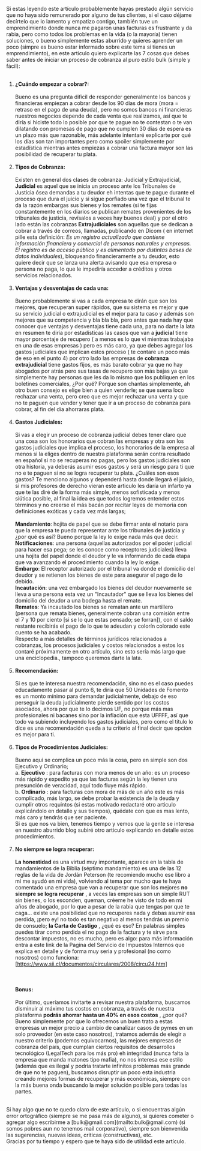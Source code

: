 Si estas leyendo este artículo probablemente hayas prestado algún servicio que no haya sido remunerado por alguno de tus clientes, si el caso déjame decírtelo que lo lamento y empatizo contigo, también tuve un emprendimiento donde nunca me pagaron unas facturas es frustrante y da rabia, pero como todos los problemas en la vida (o la mayoría) tienen soluciones, o bueno simplemente estas aburrido y quieres aprender un poco (simpre es bueno estar informado sobre este tema si tienes un emprendimiento), en este articulo quiero explicarte las 7 cosas que debes saber antes de iniciar un proceso de cobranza al puro estilo bulk (simple y fácil):
<br><br>
1. **¿Cuándo empezar a cobrar?:**
<br><br>
Bueno es una pregunta difícil de responder generalmente los bancos y financieras empiezan a cobrar desde los 90 días de mora (mora = retraso en el pago de una deuda), pero no somos bancos ni financieras nuestros negocios depende de cada venta que realizamos, así que te diría si hiciste todo lo posible por que te pague no te contestan o te van dilatando con promesas de pago que no cumplen 30 días de espera es un plazo más que razonable, más adelante intentaré explicarte por qué los días son tan importantes pero como spoiler simplemente por estadística mientras antes empiezas a cobrar una factura mayor son las posibilidad de recuperar tu plata.
<br><br>
2. **Tipos de Cobranza:**
<br><br>
Existen en general dos clases de cobranza: Judicial y Extrajudicial, **Judicial** es aquel que se inicia un proceso ante los Tribunales de Justicia ósea demandas a tu deudor eh intentas que te pague durante el proceso que dura el juicio y si sigue porfiado una vez que el tribunal te da la razón embargas sus bienes y los remates (si te fijas constantemente en los diarios se publican remates provenientes de los tribunales de justicia, revísalos a veces hay buenos deal) y por el otro lado están las cobranzas **Extrajudiciales** son aquellas que se dedican a cobrar a través de correos, llamadas, publicando en Dicom ( en internet pille esta definición: _Es un registro actualizado que contiene información financiera y comercial de personas naturales y empresas. El registro es de acceso público y es alimentado por distintas bases de datos individuales_), bloqueando financieramente a tu deudor, esto quiere decir que se lanza una alerta avisando que esa empresa o persona no paga, lo que le impediría acceder a créditos y otros servicios relacionados.
<br><br>
3. **Ventajas y desventajas de cada una:**
<br><br>
Bueno probablemente si vas a cada empresa te dirán que son los mejores, que recuperan super rápidos, que su sistema es mejor y que su servicio judicial o extrajudicial es el mejor para tu caso y además son mejores que su competencia y bla bla bla, pero antes que nada hay que conocer que ventajas y desventajas tiene cada una, para no darte la lata en resumen te diría por estadísticas las casos que van a **judicial** tiene mayor porcentaje de recupero ( a menos es lo que vi mientras trabajaba en una de esas empresas ) pero es más caro, ya que debes agregar los gastos judiciales que implican estos proceso ( te contare un poco más de eso en el punto 4) por otro lado las empresas de **cobranza extrajudicial** tiene gastos fijos, es más barato cobrar ya que no hay abogados por atrás pero sus tasas de recupero son más bajas ya que simplemente hay personas que les da lo mismo que los publiquen en los boletines comerciales, ¿Por qué? Porque son chantas simplemente, ah otro buen consejo es elige bien a quien venderle; se que suena loco rechazar una venta, pero creo que es mejor rechazar una venta y que no te paguen que vender y tener que ir a un proceso de cobranza para cobrar, al fin del día ahorraras plata.
<br><br>
4. **Gastos Judiciales:**
<br><br>
Si vas a elegir un proceso de cobranza judicial debes tener claro que una cosa son los honorarios que cobran las empresas y otra son los gastos judiciales que implica el proceso, los honorarios de la empresa al menos si la eliges dentro de nuestra plataforma serán contra resultado en español si no se recuperas no pagas, pero los gastos judiciales son otra historia, ya deberás asumir esos gastos y será un riesgo para ti que no e te paguen si no se logra recuperar tu plata. ¿Cuáles son esos gastos? Te menciono algunos y dependerá hasta donde llegará el juicio, si mis profesores de derecho vieran este articulo les daría un infarto ya que te las diré de la forma más simple, menos sofisticada y menos siútica posible, al final la idea es que todos logremos entender estos términos y no creerse el más bacán por recitar leyes de memoria con definiciones exóticas y cada vez más largas;
<br><br> **Mandamiento**: hojita de papel que se debe firmar ante el notario para que la empresa te pueda representar ante los tribunales de justicia y ¿por qué es así? Bueno porque la ley lo exige nada más que decir.
<br> **Notificaciones**: una persona (aquellas autorizados por el poder judicial para hacer esa pega; se les conoce como receptores judiciales) lleva una hojita del papel donde el deudor y le va informando de cada etapa que va avanzando el procedimiento cuando la ley lo exige.
<br> **Embargo**: El receptor autorizado por el tribunal va donde el domicilio del deudor y se retienen los bienes de este para asegurar el pago de lo debido.
<br> **Incautación**: una vez embargado los bienes del deudor nuevamente se lleva a una persona esta vez un &quot;Incautador&quot; que se lleva los bienes del domicilio del deudor a una bodega hasta el remate.
<br> **Remates**: Ya incautado los bienes se rematan ante un martillero (persona que remata bienes, generalmente cobran una comisión entre el 7 y 10 por ciento [si se lo que estas pensado; se forran]), con el saldo restante recibirás el pago de lo que te adeudan y colorín colorado este cuento se ha acabado.
<br> Respecto a más detalles de términos jurídicos relacionados a cobranzas, los procesos judiciales y costos relacionados a estos los contaré próximamente en otro artículo, sino esto sería más largo que una enciclopedia., tampoco queremos darte la lata.
<br><br>
5. **Recomendación:**
<br><br>
Si es que te interesa nuestra recomendación, sino no es el caso puedes educadamente pasar al punto 6, te diría que 50 Unidades de Fomento es un monto mínimo para demandar judicialmente, debajo de eso perseguir la deuda judicialmente pierde sentido por los costos asociados, ahora por que te lo decimos UF, no porque más mas profesionales ni bacanes sino por la inflación que esta UFFFF, así que todo va subiendo incluyendo los gastos judiciales, pero como el titulo lo dice es una recomendación queda a tu criterio al final decir que opción es mejor para ti.
<br><br>
6. **Tipos de Procedimientos Judiciales:**
<br><br>
Bueno aquí se complica un poco más la cosa, pero en simple son dos Ejecutivo y Ordinario;
<br> a. **Ejecutivo** : para facturas con mora menos de un año: es un proceso más rápido y expedito ya que las facturas según la ley tienen una presunción de veracidad, aquí todo fluye más rápido.
<br> b. **Ordinario** : para facturas con mora de más de un año este es más complicado, más largo, se debe probar la existencia de la deuda y cumplir otros requintos (si estas motivado redactaré otro articulo explicándolo en detalle y sus tiempos), quédate con que es mas lento, más caro y tendrás que ser paciente.
<br> Si es que nos va bien, tenemos tiempo y vemos que la gente se interesa en nuestro aburrido blog subiré otro articulo explicando en detalle estos procedimientos.
<br><br>
7. **No siempre se logra recuperar:**
<br><br>
**La honestidad** es una virtud muy importante, aparece en la tabla de mandamientos de la Biblia (séptimo mandamiento) es una de las 12 reglas de la vida de Jordán Peterson (te recomiendo mucho ese libro a mí me ayudó en mi vida), volviendo al tema por mucho que te haya comentado una empresa que van a recuperar que son los mejores **no siempre se logra recuperar** , a veces las empresas son un simple RUT sin bienes, o los esconden, queman, créeme he visto de todo en mi años de abogado, por lo que a pesar de la rabia que tengas por que te caga… existe una posibilidad que no recuperes nada y debas asumir esa perdida, ¡pero ey! no todo es tan negativo al menos tendrás un premio de consuelo; **la Carta de Castigo** , ¿qué es eso? En palabras simples puedes tirar como perdida el no pago de la factura y te sirve para descontar impuestos, no es mucho, pero es algo: para más información entra a este link de la Pagina del Servicio de Impuestos Internos que explica en detalle y de forma muy seria y profesional (no como nosotros) como funciona:
<br> [https://www.sii.cl/documentos/circulares/2008/circu24.htm]
<br><br>
<br><br> **Bonus:**
<br><br>
Por último, queríamos invitarte a revisar nuestra plataforma, buscamos disminuir al máximo tus costos en cobranza, a través de nuestra plataforma **podrás ahorrar hasta un 40% en esos costos** , ¿por qué? Bueno simplemente por que lo ofrecemos un buen trato a estas empresas un mejor precio a cambio de canalizar casos de pymes en un solo proveedor (en este caso nosotros), tratamos además de elegir a nuestro criterio (podemos equivocarnos), las mejores empresas de cobranza del país, que cumplan ciertos requisitos de desarrollos tecnológico (LegalTech para los más pro) eh integridad (nunca falta la empresa que manda matones tipo mafia), no nos interesa ese estilo (además que es ilegal y podría tratarte infinitos problemas más grande de que no te paguen), buscamos disruptir un poco esta industria creando mejores formas de recuperar y más económicas, siempre con la más buena onda buscando la mejor solución posible para todas las partes.
<br>
Si hay algo que no te quedo claro de este artículo, o si encuentras algún error ortográfico (siempre se me pasa más de alguno), si quieres cometer o agregar algo escribirme a [bulk@gmail.com](mailto:bulk@gmail.com) (si somos pobres aun no tenemos mail corporativo), siempre son bienvenida las sugerencias, nuevas ideas, criticas (constructivas), etc.
<br>
Gracias por tu tiempo y espero que te haya sido de utilidad este artículo.
